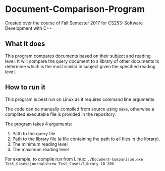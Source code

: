 # Document-Comparison-Program
Created over the course of Fall Semester 2017 for CS253: Software Development with C++

## What it does
This program compares documents based on their subject and reading level.
It will compare the query document to a library of other documents to determine which is the most similar in subject given the specified reading level.

## How to run it
This program is best run on Linux as it requires command line arguments.

The code can be manually compiled from source using `make`, otherwise a complited executable file is provided in the repository.

The program takes 4 arguments:
1. Path to the query file.
2. Path to the library file (a file containing the path to all files in the library).
3. The minimum reading level
4. The maximum reading level

For example, to compile run from Linux:
```./Document-Comparison.exe Test_Cases/journalshrew Test_Cases/library 10 200```
